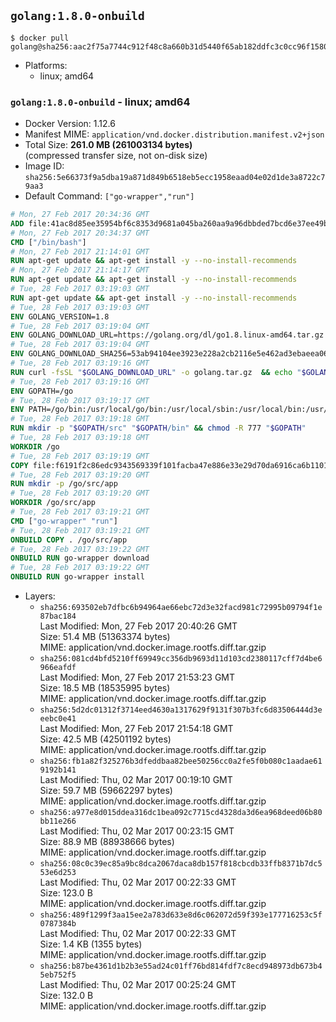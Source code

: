 ## `golang:1.8.0-onbuild`

```console
$ docker pull golang@sha256:aac2f75a7744c912f48c8a660b31d5440f65ab182ddfc3c0cc96f15808466cfa
```

-	Platforms:
	-	linux; amd64

### `golang:1.8.0-onbuild` - linux; amd64

-	Docker Version: 1.12.6
-	Manifest MIME: `application/vnd.docker.distribution.manifest.v2+json`
-	Total Size: **261.0 MB (261003134 bytes)**  
	(compressed transfer size, not on-disk size)
-	Image ID: `sha256:5e66373f9a5dba19a871d849b6518eb5ecc1958eaad04e02d1de3a8722c79aa3`
-	Default Command: `["go-wrapper","run"]`

```dockerfile
# Mon, 27 Feb 2017 20:34:36 GMT
ADD file:41ac8d85ee35954bf6c8353d9681a045ba260aa9a96dbbded7bcd6e37ee49bea in / 
# Mon, 27 Feb 2017 20:34:37 GMT
CMD ["/bin/bash"]
# Mon, 27 Feb 2017 21:14:01 GMT
RUN apt-get update && apt-get install -y --no-install-recommends 		ca-certificates 		curl 		wget 	&& rm -rf /var/lib/apt/lists/*
# Mon, 27 Feb 2017 21:14:17 GMT
RUN apt-get update && apt-get install -y --no-install-recommends 		bzr 		git 		mercurial 		openssh-client 		subversion 				procps 	&& rm -rf /var/lib/apt/lists/*
# Tue, 28 Feb 2017 03:19:03 GMT
RUN apt-get update && apt-get install -y --no-install-recommends 		g++ 		gcc 		libc6-dev 		make 		pkg-config 	&& rm -rf /var/lib/apt/lists/*
# Tue, 28 Feb 2017 03:19:03 GMT
ENV GOLANG_VERSION=1.8
# Tue, 28 Feb 2017 03:19:04 GMT
ENV GOLANG_DOWNLOAD_URL=https://golang.org/dl/go1.8.linux-amd64.tar.gz
# Tue, 28 Feb 2017 03:19:04 GMT
ENV GOLANG_DOWNLOAD_SHA256=53ab94104ee3923e228a2cb2116e5e462ad3ebaeea06ff04463479d7f12d27ca
# Tue, 28 Feb 2017 03:19:16 GMT
RUN curl -fsSL "$GOLANG_DOWNLOAD_URL" -o golang.tar.gz 	&& echo "$GOLANG_DOWNLOAD_SHA256  golang.tar.gz" | sha256sum -c - 	&& tar -C /usr/local -xzf golang.tar.gz 	&& rm golang.tar.gz
# Tue, 28 Feb 2017 03:19:16 GMT
ENV GOPATH=/go
# Tue, 28 Feb 2017 03:19:17 GMT
ENV PATH=/go/bin:/usr/local/go/bin:/usr/local/sbin:/usr/local/bin:/usr/sbin:/usr/bin:/sbin:/bin
# Tue, 28 Feb 2017 03:19:18 GMT
RUN mkdir -p "$GOPATH/src" "$GOPATH/bin" && chmod -R 777 "$GOPATH"
# Tue, 28 Feb 2017 03:19:18 GMT
WORKDIR /go
# Tue, 28 Feb 2017 03:19:19 GMT
COPY file:f6191f2c86edc9343569339f101facba47e886e33e29d70da6916ca6b1101a53 in /usr/local/bin/ 
# Tue, 28 Feb 2017 03:19:20 GMT
RUN mkdir -p /go/src/app
# Tue, 28 Feb 2017 03:19:20 GMT
WORKDIR /go/src/app
# Tue, 28 Feb 2017 03:19:21 GMT
CMD ["go-wrapper" "run"]
# Tue, 28 Feb 2017 03:19:21 GMT
ONBUILD COPY . /go/src/app
# Tue, 28 Feb 2017 03:19:22 GMT
ONBUILD RUN go-wrapper download
# Tue, 28 Feb 2017 03:19:22 GMT
ONBUILD RUN go-wrapper install
```

-	Layers:
	-	`sha256:693502eb7dfbc6b94964ae66ebc72d3e32facd981c72995b09794f1e87bac184`  
		Last Modified: Mon, 27 Feb 2017 20:40:26 GMT  
		Size: 51.4 MB (51363374 bytes)  
		MIME: application/vnd.docker.image.rootfs.diff.tar.gzip
	-	`sha256:081cd4bfd5210ff69949cc356db9693d11d103cd2380117cff7d4be6966eafdf`  
		Last Modified: Mon, 27 Feb 2017 21:53:23 GMT  
		Size: 18.5 MB (18535995 bytes)  
		MIME: application/vnd.docker.image.rootfs.diff.tar.gzip
	-	`sha256:5d2dc01312f3714eed4630a1317629f9131f307b3fc6d83506444d3eeebc0e41`  
		Last Modified: Mon, 27 Feb 2017 21:54:18 GMT  
		Size: 42.5 MB (42501192 bytes)  
		MIME: application/vnd.docker.image.rootfs.diff.tar.gzip
	-	`sha256:fb1a82f325276b3dfeddbaa82bee50256cc0a2fe5f0b080c1aadae619192b141`  
		Last Modified: Thu, 02 Mar 2017 00:19:10 GMT  
		Size: 59.7 MB (59662297 bytes)  
		MIME: application/vnd.docker.image.rootfs.diff.tar.gzip
	-	`sha256:a977e8d015ddea316dc1bea092c7715cd4328da3d6ea968deed06b80bb11e266`  
		Last Modified: Thu, 02 Mar 2017 00:23:15 GMT  
		Size: 88.9 MB (88938666 bytes)  
		MIME: application/vnd.docker.image.rootfs.diff.tar.gzip
	-	`sha256:08c0c39ec85a9bc8dca2067daca8db157f818cbcdb33ffb8371b7dc553e6d253`  
		Last Modified: Thu, 02 Mar 2017 00:22:33 GMT  
		Size: 123.0 B  
		MIME: application/vnd.docker.image.rootfs.diff.tar.gzip
	-	`sha256:489f1299f3aa15ee2a783d633e8d6c062072d59f393e177716253c5f0787384b`  
		Last Modified: Thu, 02 Mar 2017 00:22:33 GMT  
		Size: 1.4 KB (1355 bytes)  
		MIME: application/vnd.docker.image.rootfs.diff.tar.gzip
	-	`sha256:b87be4361d1b2b3e55ad24c01ff76bd814fdf7c8ecd948973db673b45eb752f5`  
		Last Modified: Thu, 02 Mar 2017 00:25:24 GMT  
		Size: 132.0 B  
		MIME: application/vnd.docker.image.rootfs.diff.tar.gzip
